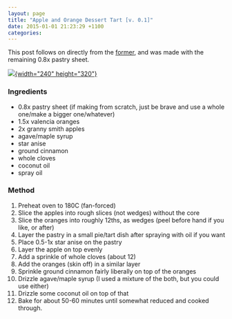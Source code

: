 ```yaml
---
layout: page
title: "Apple and Orange Dessert Tart [v. 0.1]"
date: 2015-01-01 21:23:29 +1100
categories:
---
```

This post follows on directly from the
[former](http://vegancomposition.blogspot.com.au/2015/01/onion-eggplant-tomato-savoury-tart-v-01.html),
and was made with the remaining 0.8x pastry sheet.

[![](https://farm8.staticflickr.com/7544/16007523387_6ef27bb61b_c.jpg){width="240"
height="320"}](https://farm8.staticflickr.com/7544/16007523387_6ef27bb61b_c.jpg)

### Ingredients

-   0.8x pastry sheet (if making from scratch, just be brave and use a
    whole one/make a bigger one/whatever)
-   1.5x valencia oranges
-   2x granny smith apples
-   agave/maple syrup
-   star anise
-   ground cinnamon
-   whole cloves
-   coconut oil
-   spray oil

### Method

1.  Preheat oven to 180C (fan-forced)
2.  Slice the apples into rough slices (not wedges) without the core
3.  Slice the oranges into roughly 12ths, as wedges (peel before hand if
    you like, or after)
4.  Layer the pastry in a small pie/tart dish after spraying with oil if
    you want
5.  Place 0.5-1x star anise on the pastry
6.  Layer the apple on top evenly
7.  Add a sprinkle of whole cloves (about 12)
8.  Add the oranges (skin off) in a similar layer
9.  Sprinkle ground cinnamon fairly liberally on top of the oranges
10. Drizzle agave/maple syrup (I used a mixture of the both, but you
    could use either)
11. Drizzle some coconut oil on top of that
12. Bake for about 50-60 minutes until somewhat reduced and cooked
    through.
